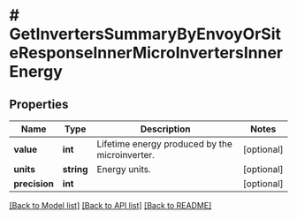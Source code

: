 # # GetInvertersSummaryByEnvoyOrSiteResponseInnerMicroInvertersInnerEnergy

## Properties

Name | Type | Description | Notes
------------ | ------------- | ------------- | -------------
**value** | **int** | Lifetime energy produced by the microinverter. | [optional]
**units** | **string** | Energy units. | [optional]
**precision** | **int** |  | [optional]

[[Back to Model list]](../../README.md#models) [[Back to API list]](../../README.md#endpoints) [[Back to README]](../../README.md)
